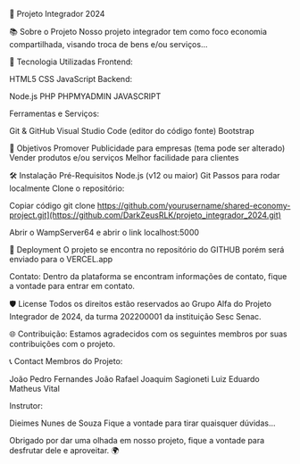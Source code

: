 🚀 Projeto Integrador 2024

📚 Sobre o Projeto
Nosso projeto integrador tem como foco economia compartilhada, visando troca de bens e/ou serviços...

🔧 Tecnologia Utilizadas
Frontend:

HTML5
CSS
JavaScript 
Backend:

Node.js
PHP
PHPMYADMIN
JAVASCRIPT

Ferramentas e Serviços:

Git & GitHub
Visual Studio Code (editor do código fonte)
Bootstrap

🎯 Objetivos
Promover Publicidade para empresas (tema pode ser alterado)
Vender produtos e/ou serviços
Melhor facilidade para clientes

🛠️ Instalação
Pré-Requisitos
Node.js (v12 ou maior)
Git
Passos para rodar localmente
Clone o repositório:

Copiar código
git clone https://github.com/yourusername/shared-economy-project.git](https://github.com/DarkZeusRLK/projeto_integrador_2024.git)

Abrir o WampServer64 e abrir o link localhost:5000

🚀 Deployment
O projeto se encontra no repositório do GITHUB porém será enviado para o VERCEL.app

Contato:
Dentro da plataforma se encontram informações de contato, fique a vontade para entrar em contato.

🛡️ License
Todos os direitos estão reservados ao Grupo Alfa do Projeto Integrador de 2024, da turma 202200001 da instituição Sesc Senac.

🌐 Contribuição:
Estamos agradecidos com os seguintes membros por suas contribuições com o projeto.


📞 Contact
Membros do Projeto:

João Pedro Fernandes
João Rafael
Joaquim Sagioneti
Luiz Eduardo
Matheus Vital

Instrutor:

Dieimes Nunes de Souza
Fique a vontade para tirar quaisquer dúvidas...

Obrigado por dar uma olhada em nosso projeto, fique a vontade para desfrutar dele e aproveitar. 🌍
